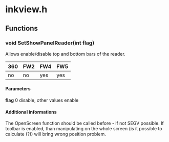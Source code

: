 # inkview.h
## Functions
### void SetShowPanelReader(int flag)

Allows enable/disable top and bottom bars of the reader.

|360|FW2|FW4|FW5|
|-|-|-|-|
|no|no|yes|yes|

#### Parameters
**flag**
0 disable, other values enable
#### Additional informations
The OpenScreen function should be called before - if not SEGV possible.
If toolbar is enabled, than manipulating on the whole screen (is it possible to calculate (?)) will bring wrong position problem.
